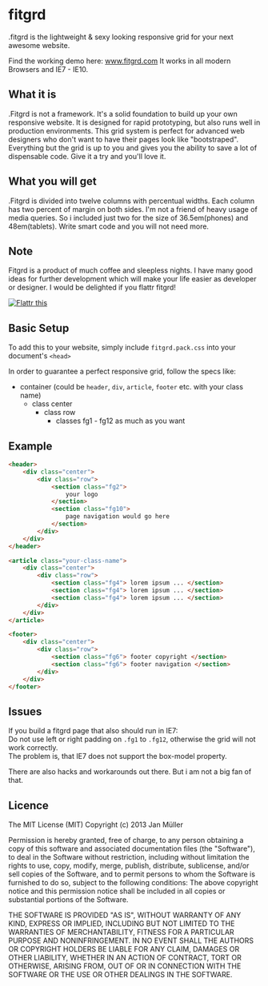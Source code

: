 fitgrd
======

.fitgrd is the lightweight &amp; sexy looking responsive grid for your next awesome website.

Find the working demo here: www.fitgrd.com
It works in all modern Browsers and IE7 - IE10.



## What it is
.Fitgrd is not a framework. It's a solid foundation to build up your own responsive website. 
It is designed for rapid prototyping, but also runs well in production environments. 
This grid system is perfect for advanced web designers who don't want to have their pages look like "bootstraped". 
Everything but the grid is up to you and gives you the ability to save a lot of dispensable code. 
Give it a try and you'll love it.

## What you will get
.Fitgrd is divided into twelve columns with percentual widths. 
Each column has two percent of margin on both sides. I'm not a friend of heavy usage of media queries. 
So i included just two for the size of 36.5em(phones) and 48em(tablets). 
Write smart code and you will not need more.

## Note
Fitgrd is a product of much coffee and sleepless nights. 
I have many good ideas for further development which
will make your life easier as developer or designer. 
I would be delighted if you flattr fitgrd!

<a href="http://flattr.com/thing/1355012/fitgrd-the-sexy-looking-responsive-css-grid" target="_blank"><img src="http://api.flattr.com/button/flattr-badge-large.png" alt="Flattr this" title="Flattr this" border="0" /></a>

## Basic Setup

To add this to your website, simply include `fitgrd.pack.css` into your document's `<head>`

In order to guarantee a perfect responsive grid, follow the specs like:

- container (could be `header`, `div`, `article`, `footer` etc. with your class name)
	- class center
		- class row
			- classes fg1 - fg12 as much as you want
			
			
## Example

````html
<header>
	<div class="center">
		<div class="row">
			<section class="fg2">
				your logo
			</section>
			<section class="fg10">
				page navigation would go here
			</section>
		</div>
	</div>
</header>

<article class="your-class-name">
	<div class="center">
		<div class="row">
			<section class="fg4"> lorem ipsum ... </section>
			<section class="fg4"> lorem ipsum ... </section>
			<section class="fg4"> lorem ipsum ... </section>		
		</div>
	</div>
</article>

<footer>
	<div class="center">
		<div class="row">
			<section class="fg6"> footer copyright </section>
			<section class="fg6"> footer navigation </section>
		</div>
	</div>
</footer>

````

## Issues

If you build a fitgrd page that also should run in IE7:<br/>
Do not use left or right padding on `.fg1` to `.fg12`, otherwise the grid will not work correctly.<br/>
The problem is, that IE7 does not support the box-model property. 

There are also hacks and workarounds out there. But i am not a big fan of that.

## Licence

The MIT License (MIT)
Copyright (c) 2013 Jan Müller

Permission is hereby granted, free of charge, to any person obtaining a copy of this software and associated documentation files (the "Software"), 
to deal in the Software without restriction, including without limitation the rights to use, copy, modify, merge, publish, distribute, sublicense, 
and/or sell copies of the Software, and to permit persons to whom the Software is furnished to do so, subject to the following conditions:
The above copyright notice and this permission notice shall be included in all copies or substantial portions of the Software.

THE SOFTWARE IS PROVIDED "AS IS", WITHOUT WARRANTY OF ANY KIND, EXPRESS OR IMPLIED, INCLUDING BUT NOT LIMITED TO THE WARRANTIES OF MERCHANTABILITY,
FITNESS FOR A PARTICULAR PURPOSE AND NONINFRINGEMENT. IN NO EVENT SHALL THE AUTHORS OR COPYRIGHT HOLDERS BE LIABLE FOR ANY CLAIM, DAMAGES OR OTHER
LIABILITY, WHETHER IN AN ACTION OF CONTRACT, TORT OR OTHERWISE, ARISING FROM, OUT OF OR IN CONNECTION WITH THE SOFTWARE OR THE USE OR OTHER DEALINGS IN THE SOFTWARE.
